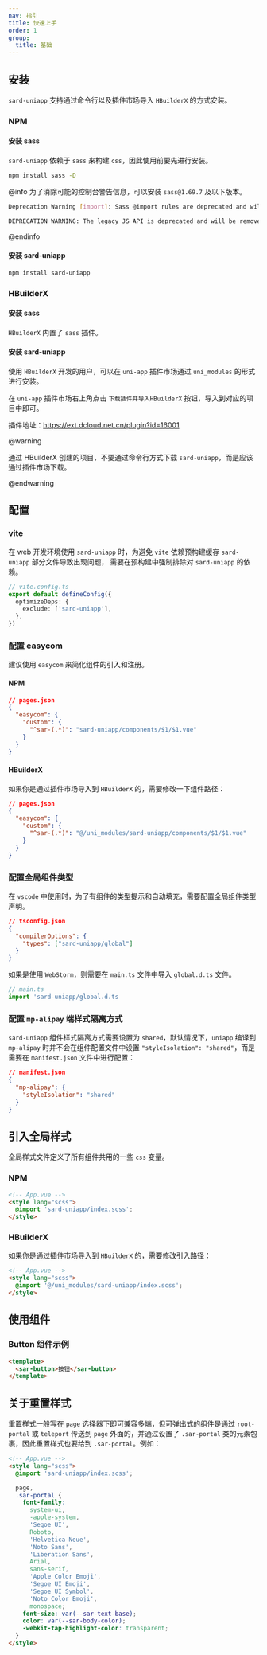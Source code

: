 ```yaml
---
nav: 指引
title: 快速上手
order: 1
group:
  title: 基础
---
```


## 安装

`sard-uniapp` 支持通过命令行以及插件市场导入 `HBuilderX` 的方式安装。

### NPM

#### 安装 sass

`sard-uniapp` 依赖于 `sass` 来构建 `css`，因此使用前要先进行安装。

```bash
npm install sass -D
```

@info
为了消除可能的控制台警告信息，可以安装 `sass@1.69.7` 及以下版本。

```bash
Deprecation Warning [import]: Sass @import rules are deprecated and will be removed in Dart Sass 3.0.0.
```

```bash
DEPRECATION WARNING: The legacy JS API is deprecated and will be removed in Dart Sass 2.0.0.
```

@endinfo

#### 安装 sard-uniapp

```bash
npm install sard-uniapp
```

### HBuilderX

#### 安装 sass

`HBuilderX` 内置了 `sass` 插件。

#### 安装 sard-uniapp

使用 `HBuilderX` 开发的用户，可以在 `uni-app` 插件市场通过 `uni_modules` 的形式进行安装。

在 `uni-app` 插件市场右上角点击 `下载插件并导入HBuilderX` 按钮，导入到对应的项目中即可。

插件地址：<a href="https://ext.dcloud.net.cn/plugin?id=16001" target="_blank">https://ext.dcloud.net.cn/plugin?id=16001</a>

@warning

通过 HBuilderX 创建的项目，不要通过命令行方式下载 `sard-uniapp`，而是应该通过插件市场下载。

@endwarning

## 配置

### vite

在 web 开发环境使用 `sard-uniapp` 时，为避免 `vite` 依赖预构建缓存 `sard-uniapp` 部分文件导致出现问题，
需要在预构建中强制排除对 `sard-uniapp` 的依赖。

```ts
// vite.config.ts
export default defineConfig({
  optimizeDeps: {
    exclude: ['sard-uniapp'],
  },
})
```

### 配置 easycom

建议使用 `easycom` 来简化组件的引入和注册。

#### NPM

```json
// pages.json
{
  "easycom": {
    "custom": {
      "^sar-(.*)": "sard-uniapp/components/$1/$1.vue"
    }
  }
}
```

#### HBuilderX

如果你是通过插件市场导入到 `HBuilderX` 的，需要修改一下组件路径：

```json
// pages.json
{
  "easycom": {
    "custom": {
      "^sar-(.*)": "@/uni_modules/sard-uniapp/components/$1/$1.vue"
    }
  }
}
```

### 配置全局组件类型

在 `vscode` 中使用时，为了有组件的类型提示和自动填充，需要配置全局组件类型声明。

```json
// tsconfig.json
{
  "compilerOptions": {
    "types": ["sard-uniapp/global"]
  }
}
```

如果是使用 `WebStorm`，则需要在 `main.ts` 文件中导入 `global.d.ts` 文件。

```ts
// main.ts
import 'sard-uniapp/global.d.ts
```

### 配置 `mp-alipay` 端样式隔离方式

`sard-uniapp` 组件样式隔离方式需要设置为 `shared`，默认情况下，`uniapp` 编译到 `mp-alipay` 时并不会在组件配置文件中设置 `"styleIsolation": "shared"`，而是需要在 `manifest.json` 文件中进行配置：

```json
// manifest.json
{
  "mp-alipay": {
    "styleIsolation": "shared"
  }
}
```

## 引入全局样式

全局样式文件定义了所有组件共用的一些 `css` 变量。

### NPM

```html
<!-- App.vue -->
<style lang="scss">
  @import 'sard-uniapp/index.scss';
</style>
```

### HBuilderX

如果你是通过插件市场导入到 `HBuilderX` 的，需要修改引入路径：

```html
<!-- App.vue -->
<style lang="scss">
  @import '@/uni_modules/sard-uniapp/index.scss';
</style>
```

## 使用组件

### Button 组件示例

```html
<template>
  <sar-button>按钮</sar-button>
</template>
```

## 关于重置样式

重置样式一般写在 `page` 选择器下即可兼容多端，但可弹出式的组件是通过 `root-portal` 或 `teleport` 传送到 `page` 外面的，并通过设置了 `.sar-portal` 类的元素包裹，因此重置样式也要给到 `.sar-portal`。例如：

```html
<!-- App.vue -->
<style lang="scss">
  @import 'sard-uniapp/index.scss';

  page,
  .sar-portal {
    font-family:
      system-ui,
      -apple-system,
      'Segoe UI',
      Roboto,
      'Helvetica Neue',
      'Noto Sans',
      'Liberation Sans',
      Arial,
      sans-serif,
      'Apple Color Emoji',
      'Segoe UI Emoji',
      'Segoe UI Symbol',
      'Noto Color Emoji',
      monospace;
    font-size: var(--sar-text-base);
    color: var(--sar-body-color);
    -webkit-tap-highlight-color: transparent;
  }
</style>
```
